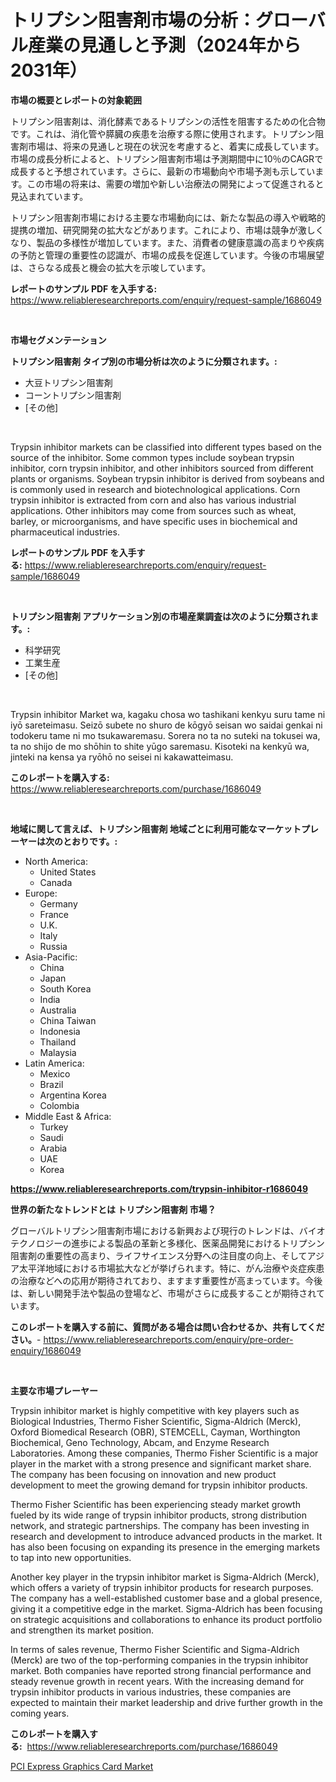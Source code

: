 <p><h1>トリプシン阻害剤市場の分析：グローバル産業の見通しと予測（2024年から2031年）</h1></p><p><strong>市場の概要とレポートの対象範囲</strong></p>
<p><p>トリプシン阻害剤は、消化酵素であるトリプシンの活性を阻害するための化合物です。これは、消化管や膵臓の疾患を治療する際に使用されます。トリプシン阻害剤市場は、将来の見通しと現在の状況を考慮すると、着実に成長しています。市場の成長分析によると、トリプシン阻害剤市場は予測期間中に10％のCAGRで成長すると予想されています。さらに、最新の市場動向や市場予測も示しています。この市場の将来は、需要の増加や新しい治療法の開発によって促進されると見込まれています。</p><p>トリプシン阻害剤市場における主要な市場動向には、新たな製品の導入や戦略的提携の増加、研究開発の拡大などがあります。これにより、市場は競争が激しくなり、製品の多様性が増加しています。また、消費者の健康意識の高まりや疾病の予防と管理の重要性の認識が、市場の成長を促進しています。今後の市場展望は、さらなる成長と機会の拡大を示唆しています。</p></p>
<p><strong>レポートのサンプル PDF を入手する:</strong> <a href="https://www.reliableresearchreports.com/enquiry/request-sample/1686049">https://www.reliableresearchreports.com/enquiry/request-sample/1686049</a></p>
<p>&nbsp;</p>
<p><strong>市場セグメンテーション</strong></p>
<p><strong>トリプシン阻害剤 タイプ別の市場分析は次のように分類されます。:</strong></p>
<p><ul><li>大豆トリプシン阻害剤</li><li>コーントリプシン阻害剤</li><li>[その他]</li></ul></p>
<p>&nbsp;</p>
<p><p>Trypsin inhibitor markets can be classified into different types based on the source of the inhibitor. Some common types include soybean trypsin inhibitor, corn trypsin inhibitor, and other inhibitors sourced from different plants or organisms. Soybean trypsin inhibitor is derived from soybeans and is commonly used in research and biotechnological applications. Corn trypsin inhibitor is extracted from corn and also has various industrial applications. Other inhibitors may come from sources such as wheat, barley, or microorganisms, and have specific uses in biochemical and pharmaceutical industries.</p></p>
<p><strong>レポートのサンプル PDF を入手する:</strong>&nbsp;<a href="https://www.reliableresearchreports.com/enquiry/request-sample/1686049">https://www.reliableresearchreports.com/enquiry/request-sample/1686049</a></p>
<p>&nbsp;</p>
<p><strong> トリプシン阻害剤 アプリケーション別の市場産業調査は次のように分類されます。:</strong></p>
<p><ul><li>科学研究</li><li>工業生産</li><li>[その他]</li></ul></p>
<p>&nbsp;</p>
<p><p>Trypsin inhibitor Market wa, kagaku chosa wo tashikani kenkyu suru tame ni iyō sareteimasu. Seizō subete no shuro de kōgyō seisan wo saidai genkai ni todokeru tame ni mo tsukawaremasu. Sorera no ta no suteki na tokusei wa, ta no shijo de mo shōhin to shite yūgo saremasu. Kisoteki na kenkyū wa, jinteki na kensa ya ryōhō no seisei ni kakawatteimasu.</p></p>
<p><strong>このレポートを購入する:</strong>&nbsp; <a href="https://www.reliableresearchreports.com/purchase/1686049">https://www.reliableresearchreports.com/purchase/1686049</a></p>
<p>&nbsp;</p>
<p><strong>地域に関して言えば、トリプシン阻害剤 地域ごとに利用可能なマーケットプレーヤーは次のとおりです。:</strong></p>
<p><ul>
    <li>
        North America:
        <ul>
            <li>United States</li>
            <li>Canada</li>
        </ul>
    </li>
    <li>
        Europe:
        <ul>
            <li>Germany</li>
            <li>France</li>
            <li>U.K.</li>
            <li>Italy</li>
            <li>Russia</li>
        </ul>
    </li>
    <li>
        Asia-Pacific:
        <ul>
            <li>China</li>
            <li>Japan</li>
            <li>South Korea</li>
            <li>India</li>
            <li>Australia</li>
            <li>China Taiwan</li>
            <li>Indonesia</li>
            <li>Thailand</li>
            <li>Malaysia</li>
        </ul>
    </li>
    <li>
        Latin America:
        <ul>
            <li>Mexico</li>
            <li>Brazil</li>
            <li>Argentina Korea</li>
            <li>Colombia</li>
        </ul>
    </li>
    <li>
        Middle East & Africa:
        <ul>
            <li>Turkey</li>
            <li>Saudi</li>
            <li>Arabia</li>
            <li>UAE</li>
            <li>Korea</li>
        </ul>
    </li>
    </ul></p>
<p><strong><a href="https://www.reliableresearchreports.com/trypsin-inhibitor-r1686049">https://www.reliableresearchreports.com/trypsin-inhibitor-r1686049</a></strong>&nbsp;</p>
<p><strong>世界の新たなトレンドとは トリプシン阻害剤 市場？</strong></p>
<p><p>グローバルトリプシン阻害剤市場における新興および現行のトレンドは、バイオテクノロジーの進歩による製品の革新と多様化、医薬品開発におけるトリプシン阻害剤の重要性の高まり、ライフサイエンス分野への注目度の向上、そしてアジア太平洋地域における市場拡大などが挙げられます。特に、がん治療や炎症疾患の治療などへの応用が期待されており、ますます重要性が高まっています。今後は、新しい開発手法や製品の登場など、市場がさらに成長することが期待されています。</p></p>
<p><strong>このレポートを購入する前に、質問がある場合は問い合わせるか、共有してください。</strong>- <a href="https://www.reliableresearchreports.com/enquiry/pre-order-enquiry/1686049">https://www.reliableresearchreports.com/enquiry/pre-order-enquiry/1686049</a></p>
<p>&nbsp;</p>
<p><strong>主要な市場プレーヤー</strong></p>
<p><p>Trypsin inhibitor market is highly competitive with key players such as Biological Industries, Thermo Fisher Scientific, Sigma-Aldrich (Merck), Oxford Biomedical Research (OBR), STEMCELL, Cayman, Worthington Biochemical, Geno Technology, Abcam, and Enzyme Research Laboratories. Among these companies, Thermo Fisher Scientific is a major player in the market with a strong presence and significant market share. The company has been focusing on innovation and new product development to meet the growing demand for trypsin inhibitor products.</p><p>Thermo Fisher Scientific has been experiencing steady market growth fueled by its wide range of trypsin inhibitor products, strong distribution network, and strategic partnerships. The company has been investing in research and development to introduce advanced products in the market. It has also been focusing on expanding its presence in the emerging markets to tap into new opportunities.</p><p>Another key player in the trypsin inhibitor market is Sigma-Aldrich (Merck), which offers a variety of trypsin inhibitor products for research purposes. The company has a well-established customer base and a global presence, giving it a competitive edge in the market. Sigma-Aldrich has been focusing on strategic acquisitions and collaborations to enhance its product portfolio and strengthen its market position.</p><p>In terms of sales revenue, Thermo Fisher Scientific and Sigma-Aldrich (Merck) are two of the top-performing companies in the trypsin inhibitor market. Both companies have reported strong financial performance and steady revenue growth in recent years. With the increasing demand for trypsin inhibitor products in various industries, these companies are expected to maintain their market leadership and drive further growth in the coming years.</p></p>
<p><strong>このレポートを購入する:</strong>&nbsp;&nbsp;<a href="https://www.reliableresearchreports.com/purchase/1686049">https://www.reliableresearchreports.com/purchase/1686049</a></p>
<p><p><a href="https://nifty-kite-d51.notion.site/PCI-Express-Graphics-Card-Market-Size-Reveals-the-Best-Marketing-Channels-In-Global-Industry-1dab3ff6d987432585d5fe28ce32c9a3">PCI Express Graphics Card Market</a></p></p>